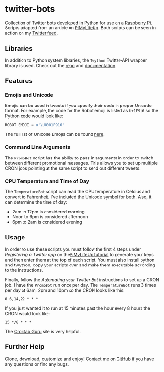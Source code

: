 # twitter-bots

Collection of Twitter bots developed in Python for use on a [Raspberry Pi](raspberrypi.org). Scripts adapted from an article on [PiMyLifeUp](https://pimylifeup.com/raspberry-pi-twitter-bot/). Both scripts can be seen in action on my [Twitter feed](https://twitter.com/idlemachinery).

## Libraries

In addition to Python system libraries, the `Twython` Twitter-API wrapper library is used. Check out the [repo](https://github.com/ryanmcgrath/twython) and [documentation](https://twython.readthedocs.io/en/latest/).

## Features

### Emojis and Unicode

Emojis can be used in tweets if you specify their code in proper Unicode format.  For example, the code for the Robot emoji is listed as `U+1F916` so the Python code would look like:
```python
ROBOT_EMOJI = u'\U0001F916'
```

The full list of Unicode Emojis can be found [here](http://unicode.org/emoji/charts/full-emoji-list.html).

### Command Line Arguments

The `PromoBot` script has the ability to pass in arguments in order to switch between different promotional messages.  This allows you to set up multiple CRON jobs pointing at the same script to send out different tweets. 

### CPU Temperature and Time of Day

The `TemperatureBot` script can read the CPU temperature in Celcius and convert to Fahrenheit. I've included the Unicode symbol for both.  Also, it can determine the time of day:
+ 2am to 12pm is considered morning
+ Noon to 6pm is considered afternoon
+ 6pm to 2am is considered evening

## Usage

In order to use these scripts you must follow the first 4 steps under *Registering a Twitter app* on the[PiMyLifeUp tutorial](https://pimylifeup.com/raspberry-pi-twitter-bot/) to generate your keys and then enter them at the top of each script. You must also install python and twython, copy your scripts over and make them executable according to the instructions.  

Finally, follow the *Automating your Twitter Bot* instructions to set up a CRON job.  I have the `PromoBot` run once per day. The `TemperatureBot` runs 3 times per day at 6am, 2pm and 10pm so the CRON looks like this:
```
0 6,14,22 * * *
```
If you just wanted it to run at 15 minutes past the hour every 8 hours the CRON would look like:
```
15 */8 * * * 
```
The [Crontab Guru](https://crontab.guru) site is very helpful.

## Further Help

Clone, download, customize and enjoy! Contact me on [GitHub](https://github.com/idlemachinery) if you have any questions or find any bugs.
